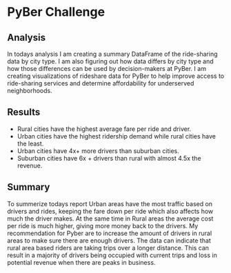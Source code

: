 # PyBer Challenge

## Analysis 

In todays analysis I am creating a summary DataFrame of the ride-sharing data by city type. I am also figuring out how data differs by city type and how those differences can be used by decision-makers at PyBer. I am creating visualizations of rideshare data for PyBer to help improve access to ride-sharing services and determine affordability for underserved neighborhoods.

## Results

- Rural cities have the highest average fare per ride and driver.
- Urban cities have the highest ridership demand while rural cities have the least.
- Urban cities have 4x+ more drivers than suburban cities.
- Suburban cities have 6x + drivers than rural with almost 4.5x the revenue.

## Summary

To summerize todays report Urban areas have the most traffic based on drivers and rides, keeping the fare down per ride which also affects how much the driver makes. At the same time in Rural areas the average cost per ride is much higher, giving more money back to the drivers. My recommendation for Pyber are to increase the amount of drivers in rural areas to make sure there are enough drivers. The data can indicate that rural area based riders are taking trips over a longer distance. This can result in a majority of drivers being occupied with current trips and loss in potential revenue when there are peaks in business.
